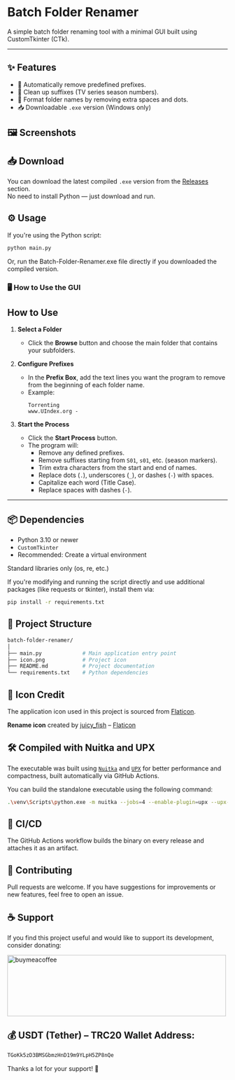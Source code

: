 # Batch Folder Renamer

A simple batch folder renaming tool with a minimal GUI built using CustomTkinter (CTk).  

---

## ✨ Features
- 🚀 Automatically remove predefined prefixes.
- 🧠 Clean up suffixes (TV series season numbers).
- 🔄 Format folder names by removing extra spaces and dots.
- 📥 Downloadable `.exe` version (Windows only)


## 🖼️ Screenshots



## 📥 Download

You can download the latest compiled `.exe` version from the [Releases](https://github.com/TitanComputer/Batch-Folder-Renamer/releases/latest) section.  
No need to install Python — just download and run.

## ⚙️ Usage

If you're using the Python script:
```bash
python main.py
```
Or, run the Batch-Folder-Renamer.exe file directly if you downloaded the compiled version.

### 🖥️ How to Use the GUI

## How to Use

1. **Select a Folder**  
   - Click the **Browse** button and choose the main folder that contains your subfolders.

2. **Configure Prefixes**  
   - In the **Prefix Box**, add the text lines you want the program to remove from the beginning of each folder name.  
   - Example:  
     ```
     Torrenting
     www.UIndex.org -
     ```

3. **Start the Process**  
   - Click the **Start Process** button.  
   - The program will:
     - Remove any defined prefixes.  
     - Remove suffixes starting from `S01`, `s01`, etc. (season markers).  
     - Trim extra characters from the start and end of names.  
     - Replace dots (`.`), underscores (`_`), or dashes (`-`) with spaces.  
     - Capitalize each word (Title Case).  
     - Replace spaces with dashes (`-`).  

---

## 📦 Dependencies

- Python 3.10 or newer
- `CustomTkinter`
- Recommended: Create a virtual environment

Standard libraries only (os, re, etc.)

If you're modifying and running the script directly and use additional packages (like requests or tkinter), install them via:
```bash
pip install -r requirements.txt
```

## 📁 Project Structure

```bash
batch-folder-renamer/
│
├── main.py             # Main application entry point
├── icon.png            # Project icon
├── README.md           # Project documentation
└── requirements.txt    # Python dependencies
```
## 🎨 Icon Credit
The application icon used in this project is sourced from [Flaticon](https://www.flaticon.com/free-icons/rename).

**Rename icon** created by [juicy_fish](https://www.flaticon.com/authors/juicy-fish) – [Flaticon](https://www.flaticon.com/)

## 🛠 Compiled with Nuitka and UPX
The executable was built using [`Nuitka`](https://nuitka.net/) and [`UPX`](https://github.com/upx/upx) for better performance and compactness, built automatically via GitHub Actions.

You can build the standalone executable using the following command:

```bash
.\venv\Scripts\python.exe -m nuitka --jobs=4 --enable-plugin=upx --upx-binary="YOUR PATH\upx.exe" --enable-plugin=multiprocessing --lto=yes --enable-plugin=tk-inter --windows-console-mode=disable --follow-imports --windows-icon-from-ico="icon.png" --include-data-files=icon.png=icon.png --python-flag=no_site,no_asserts,no_docstrings --onefile --standalone --msvc=latest --output-filename=Batch-Folder-Renamer main.py
```

## 🚀 CI/CD

The GitHub Actions workflow builds the binary on every release and attaches it as an artifact.

## 🤝 Contributing
Pull requests are welcome.
If you have suggestions for improvements or new features, feel free to open an issue.

## ☕ Support
If you find this project useful and would like to support its development, consider donating:

<a href="http://www.coffeete.ir/Titan"><img width="500" height="140" alt="buymeacoffee" src="https://github.com/user-attachments/assets/8ddccb3e-2afc-4fd9-a782-89464ec7dead" /></a>

## 💰 USDT (Tether) – TRC20 Wallet Address:

```bash
TGoKk5zD3BMSGbmzHnD19m9YLpH5ZP8nQe
```
Thanks a lot for your support! 🙏

